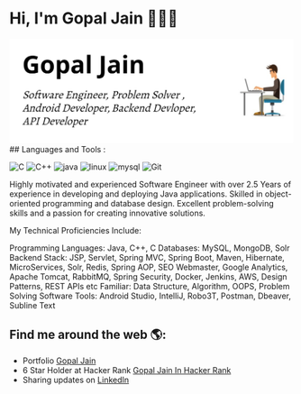 # Hi, I'm Gopal Jain 👋🏾‍💻

<img src="https://raw.githubusercontent.com/gopaljain1st/gopaljain1st/master/developer.png" alt="banner that says Gopal Jain - Software Engineer, Problem Solver, Android Developer, Backend Devloper, API Developer">
## Languages and Tools :

<p align="left">
  <img src="https://icongr.am/devicon/c-original.svg?size=50&color=534b4b" alt="C" width="50" height="50" /> 
  <img src="https://icongr.am/devicon/cplusplus-original.svg?size=50&color=534b4b" alt="C++" width="50" height="50"/>
  <img src="https://img.icons8.com/color/48/000000/java-coffee-cup-logo.png"  alt="java" width="50" height="50"/>

  <img src="https://icongr.am/devicon/linux-original.svg?size=50&color=534b4b" alt="linux" width="50" height="50"/>
  <img src="https://icongr.am/devicon/mysql-original-wordmark.svg?size=50&color=534b4b" alt="mysql" width="50" height="50"/>
  <img src="https://icongr.am/devicon/git-original.svg?size=50&color=534b4b" alt="Git" width="50" height="50"/>
</p>

Highly motivated and experienced Software Engineer with over 2.5 Years of experience in developing and deploying Java applications. Skilled in object-oriented programming and database design. Excellent problem-solving skills and a passion for creating innovative solutions.

My Technical Proficiencies Include: 

Programming Languages: Java, C++, C
Databases: MySQL, MongoDB, Solr
Backend Stack: JSP, Servlet, Spring MVC, Spring Boot, Maven, Hibernate, MicroServices, Solr, Redis, Spring AOP, SEO Webmaster, Google Analytics, Apache Tomcat, RabbitMQ, Spring Security, Docker, Jenkins, AWS, Design Patterns, REST APIs etc
Familiar: Data Structure, Algorithm, OOPS, Problem Solving
Software Tools: Android Studio, IntelliJ, Robo3T, Postman, Dbeaver, Subline Text

## Find me around the web 🌎:
- Portfolio <a href="https://gopaljain1st.github.io">Gopal Jain</a>
- 6 Star Holder at Hacker Rank <a href="https://hackerrank.com/jaingopal09">Gopal Jain In Hacker Rank</a> 
- Sharing updates on <a href="https://www.linkedin.com/in/gopaljain1st/">LinkedIn</a> 
